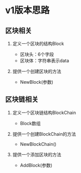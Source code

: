 # v1版本思路

## 区块相关

1. 定义一个区块的结构Block
    * 区块头：6个字段
    * 区块体：字符串表示data

2. 提供一个创建区块的方法
    * NewBlock(参数)

## 区块链相关

1. 定义一个区块链结构BlockChain
    * Block数组

2. 提供一个创建BlockChain的方法
    * NewBlockChain()

3. 提供一个添加区块的方法
    * AddBlock(参数)
